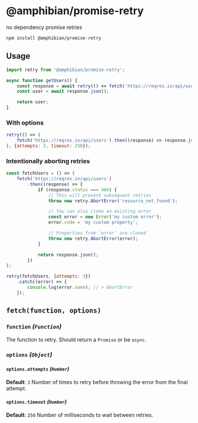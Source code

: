 # @amphibian/promise-retry

no dependency promise retries

```
npm install @amphibian/promise-retry
```

## Usage

```javascript
import retry from '@amphibian/promise-retry';

async function getUsers() {
	const response = await retry(() => fetch('https://reqres.in/api/users'));
	const user = await response.json();

	return user;
}
```

### With options

```javascript
retry(() => (
	fetch('https://reqres.in/api/users').then((response) => response.json())
), {attempts: 3, timeout: 250});
```

### Intentionally aborting retries

```javascript
const fetchUsers = () => (
	fetch('https://reqres.in/api/users')
		.then((response) => {
			if (response.status === 404) {
				// This will prevent subsequent retries
				throw new retry.AbortError('resource_not_found');

				// You can also clone an existing error
				const error = new Error('my custom error');
				error.code = 'my custom property';

				// Properties from `error` are cloned
				throw new retry.AbortError(error);
			}

			return response.json();
		})
);

retry(fetchUsers, {attempts: 3})
	.catch((error) => {
		console.log(error.name); // > AbortError
	});
```

## `fetch(function, options)`

### `function` _(`Function`)_

The function to retry. Should return a `Promise` or be `async`.

### `options` _(`Object`)_

#### `options.attempts` _(`Number`)_

**Default**: `3`
Number of times to retry before throwing the error from the final attempt.

#### `options.timeout` _(`Number`)_

**Default**: `250`
Number of milliseconds to wait between retries.
